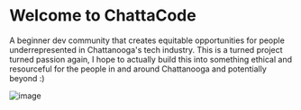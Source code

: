 # Welcome to ChattaCode

A beginner dev community that creates equitable opportunities for people underrepresented in Chattanooga's tech industry. This is a turned project turned passion again, I hope to actually build this into something ethical and resourceful for the people in and around Chattanooga and potentially beyond :)

![image](https://github.com/TheClutchC/chattacode-reactified/assets/102885927/9e7fb903-8fb4-42dd-8a1b-bb86555f6efc)
